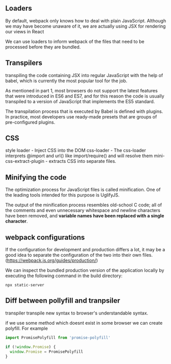 ## Loaders 
By default, webpack only knows how to deal with plain JavaScript. Although we may have become unaware of it, we are actually using JSX for rendering our views in React

We can use loaders to inform webpack of the files that need to be processed before they are bundled.


## Transpilers

transpiling the code containing JSX into regular JavaScript with the help of babel, which is currently the most popular tool for the job.

As mentioned in part 1, most browsers do not support the latest features that were introduced in ES6 and ES7, and for this reason the code is usually transpiled to a version of JavaScript that implements the ES5 standard.

The transpilation process that is executed by Babel is defined with plugins. In practice, most developers use ready-made presets that are groups of pre-configured plugins.

## CSS

style loader - Inject CSS into the DOM
css-loader - The css-loader interprets @import and url() like import/require() and will resolve them
mini-css-extract-plugin - extracts CSS into separate files.

## Minifying the code

The optimization process for JavaScript files is called minification. One of the leading tools intended for this purpose is UglifyJS.

The output of the minification process resembles old-school C code; all of the comments and even unnecessary whitespace and newline characters have been removed, and **variable names have been replaced with a single character**.

## webpack configurations

If the configuration for development and production differs a lot, it may be a good idea to separate the configuration of the two into their own files. (https://webpack.js.org/guides/production/)

We can inspect the bundled production version of the application locally by executing the following command in the build directory:

```npx static-server```


## Diff between pollyfill and tranpsiler  

transpiler transpile new syntax to browser's understandable syntax.

if we use some method which doesnt exist in some browser we can create polyfill. For example


```js
import PromisePolyfill from 'promise-polyfill'

if (!window.Promise) {
  window.Promise = PromisePolyfill
}
```
